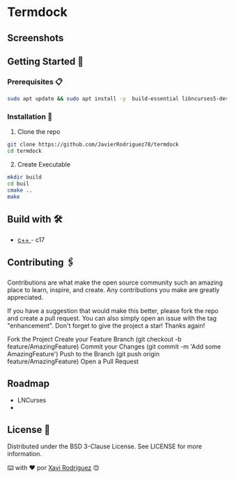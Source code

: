 # Termdock



## Screenshots



## Getting Started 🚀


### Prerequisites 📋

```bash
sudo apt update && sudo apt install -y  build-essential libncurses5-dev libncursesw5-dev g++
```
### Installation 🔧

1. Clone the repo

```bash
git clone https://github.com/JavierRodriguez78/termdock
cd termdock
```

2. Create Executable

```bash
mkdir build
cd buil
cmake ..
make
```


## Build with 🛠️
- [c++ ](https://isocpp.org/) - c17



## Contributing 🖇️

Contributions are what make the open source community such an amazing place to learn, inspire, and create. Any contributions you make are greatly appreciated.

If you have a suggestion that would make this better, please fork the repo and create a pull request. You can also simply open an issue with the tag "enhancement". Don't forget to give the project a star! Thanks again!

Fork the Project
Create your Feature Branch (git checkout -b feature/AmazingFeature)
Commit your Changes (git commit -m 'Add some AmazingFeature')
Push to the Branch (git push origin feature/AmazingFeature)
Open a Pull Request


## Roadmap

* LNCurses
*

## License 📄

Distributed under the BSD 3-Clause License. See LICENSE for more information.

⌨️ with ❤️ por [Xavi Rodriguez](https://github.com/JavierRodriguez78) 😊